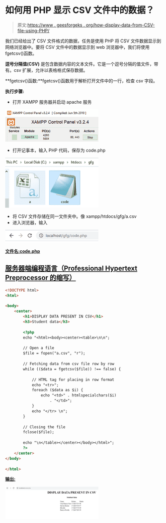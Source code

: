 # 如何用 PHP 显示 CSV 文件中的数据？

> 原文:[https://www . geesforgeks . org/how-display-data-from-CSV-file-using-PHP/](https://www.geeksforgeeks.org/how-to-display-data-from-csv-file-using-php/)

我们已经给出了 CSV 文件格式的数据，任务是使用 PHP 将 CSV 文件数据显示到网络浏览器中。要将 CSV 文件中的数据显示到 web 浏览器中，我们将使用 fgetcsv()函数。

**逗号分隔值(CSV)** 是包含数据内容的文本文件。它是一个逗号分隔的值文件，带有。csv 扩展，允许以表格格式保存数据。

**fgetcsv()函数:**fgetcsv()函数用于解析打开文件中的一行，检查 csv 字段。

**执行步骤:**

*   打开 XAMPP 服务器并启动 apache 服务

![](img/953469be0b3ee9c1aa0cd4b73ca67bf2.png)

*   打开记事本，输入 PHP 代码，保存为 code.php

![](img/caa97964fbcf8b02dec38b08c9d6189a.png)

*   将 CSV 文件存储在同一文件夹中。像 xampp/htdocs/gfg/a.csv
*   进入浏览器，输入

<u>![](img/1dd79b1ddaef7c00df0b3c508926f1fb.png)</u>

<u>**文件名:code.php**</u>

## <u>服务器端编程语言（Professional Hypertext Preprocessor 的缩写）</u>

```html
<!DOCTYPE html>
<html>

<body>
    <center>
        <h1>DISPLAY DATA PRESENT IN CSV</h1>
        <h3>Student data</h3>

        <?php
        echo "<html><body><center><table>\n\n";

        // Open a file
        $file = fopen("a.csv", "r");

        // Fetching data from csv file row by row
        while (($data = fgetcsv($file)) !== false) {

            // HTML tag for placing in row format
            echo "<tr>";
            foreach ($data as $i) {
                echo "<td>" . htmlspecialchars($i) 
                    . "</td>";
            }
            echo "</tr> \n";
        }

        // Closing the file
        fclose($file);

        echo "\n</table></center></body></html>";
        ?>
    </center>
</body>

</html>
```

<u>**输出:**</u>

<u>![](img/6bd5e8930d1d68adcc0d6f3a73b92a66.png)</u>
